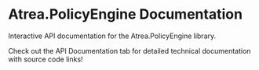 # Atrea.PolicyEngine Documentation

Interactive API documentation for the Atrea.PolicyEngine library. 

Check out the API Documentation tab for detailed technical documentation with source code links!
